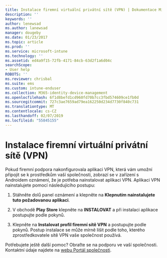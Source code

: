 ```yaml
---
title: Instalace firemní virtuální privátní sítě (VPN) | Dokumentace Microsoftu
description: ''
keywords: ''
author: lenewsad
ms.author: lanewsad
manager: dougeby
ms.date: 01/23/2017
ms.topic: article
ms.prod: ''
ms.service: microsoft-intune
ms.technology: ''
ms.assetid: ed4a9f15-72fb-4171-84cb-63d2f1a6d04c
searchScope:
- User help
ROBOTS: ''
ms.reviewer: chrisbal
ms.suite: ems
ms.custom: intune-enduser
ms.collection: M365-identity-device-management
ms.openlocfilehash: 6f1d8befd1cd960fd70b7cc3fbd574609ce1fb0d
ms.sourcegitcommit: 727c3ae7659ad79ea162250d234d7730f840c731
ms.translationtype: MT
ms.contentlocale: cs-CZ
ms.lasthandoff: 02/07/2019
ms.locfileid: "55845155"
---
```

# <a name="how-to-install-your-companys-virtual-private-network-vpn"></a>Instalace firemní virtuální privátní sítě (VPN)

Pokud firemní podpora nakonfigurovala aplikaci VPN, která vám umožní připojit se k prostředkům vaší společnosti, zobrazí se v zařízení s Androidem oznámení, že je potřeba nainstalovat aplikaci VPN. Aplikaci VPN nainstalujete pomocí následujícího postupu:

1.  Stáhněte dolů panel oznámení a klepněte na **Klepnutím nainstalujete tuto požadovanou aplikaci**.

2.  V obchodě **Play Store** klepněte na **INSTALOVAT** a při instalaci aplikace postupujte podle pokynů.

3.  Klepněte na **Instalovat profil firemní sítě VPN** a postupujte podle pokynů. Postup instalace se může mírně lišit podle toho, kterého zprostředkovatele sítě VPN vaše společnost používá.


Potřebujete ještě další pomoc? Obraťte se na podporu ve vaší společnosti. Kontaktní údaje najdete na [webu Portál společnosti](https://go.microsoft.com/fwlink/?linkid=2010980).
